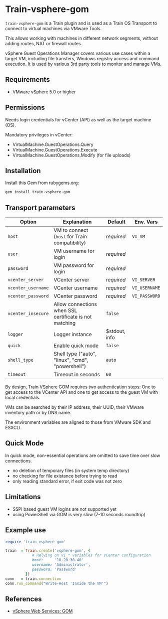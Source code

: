 # Train-vsphere-gom

`train-vsphere-gom` is a Train plugin and is used as a Train OS Transport to
connect to virtual machines via VMware Tools.

This allows working with machines in different network segments, without
adding routes, NAT or firewall routes.

vSphere Guest Operations Manager covers various use cases within a target VM,
including file transfers, Windows registry access and command execution. It is
used by various 3rd party tools to monitor and manage VMs.

## Requirements

- VMware vSphere 5.0 or higher

## Permissions

Needs login credentials for vCenter (API) as well as the target machine (OS).

Mandatory privileges in vCenter:

- VirtualMachine.GuestOperations.Query
- VirtualMachine.GuestOperations.Execute
- VirtualMachine.GuestOperations.Modify (for file uploads)

## Installation

Install this Gem from rubygems.org:

```bash
gem install train-vsphere-gom
```

## Transport parameters

| Option             | Explanation                                            | Default    | Env. Vars     |
|--------------------|--------------------------------------------------------|------------|---------------|
| `host`             | VM to connect (`host` for Train compatibility)         | _required_ | `VI_VM`       |
| `user`             | VM username for login                                  | _required_ |               |
| `password`         | VM password  for login                                 | _required_ |               |
| `vcenter_server`   | VCenter server                                         | _required_ | `VI_SERVER`   |
| `vcenter_username` | VCenter username                                       | _required_ | `VI_USERNAME` |
| `vcenter_password` | VCenter password                                       | _required_ | `VI_PASSWORD` |
| `vcenter_insecure` | Allow connections when SSL certificate is not matching | `false`    |               |
| `logger`           | Logger instance                                        | $stdout, info |            |
| `quick`            | Enable quick mode                                      | `false`    |               |
| `shell_type`       | Shell type ("auto", "linux", "cmd", "powershell")      | `auto`     |               |
| `timeout`          | Timeout in seconds                                     | `60`       |               |

By design, Train VSphere GOM requires two authentication steps: One to get access to the VCenter API and one
to get access to the guest VM with local credentials.

VMs can be searched by their IP address, their UUID, their VMware inventory path or by DNS name.

The environment variables are aligned to those from VMware SDK and ESXCLI.

## Quick Mode

In quick mode, non-essential operations are omitted to save time over slow connections.

- no deletion of temporary files (in system temp directory)
- no checking for file existance before trying to read
- only reading standard error, if exit code was not zero

## Limitations

- SSPI based guest VM logins are not supported yet
- using PowerShell via GOM is very slow (7-10 seconds roundtrip)

## Example use

```ruby
require 'train-vsphere-gom'

train  = Train.create('vsphere-gom', {
            # Relying on VI_* variables for VCenter configuration
            host:     '10.20.30.40'
            username: 'Administrator',
            password: 'Password'
         })
conn   = train.connection
conn.run_command("Write-Host 'Inside the VM'")
```

## References

- [vSphere Web Services: GOM](https://code.vmware.com/docs/5722/vsphere-web-services-api-reference/doc/vim.vm.guest.GuestOperationsManager.html)
